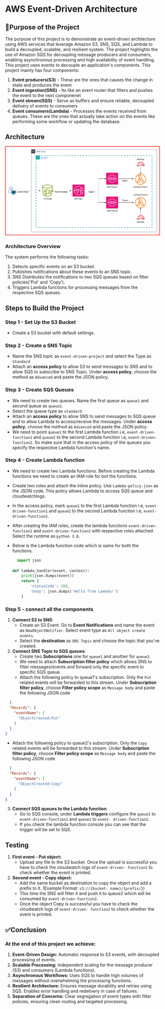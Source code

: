 # AWS Event-Driven Architecture
## 📌Purpose of the Project
  The purpose of this project is to demonstrate an event-driven architecture using AWS services that leverage Amazon S3, SNS, SQS, and Lambda to build a decoupled, scalable, and resilient system. The project highlights the use of Amazon SQS for decoupling message producers and consumers, enabling asynchronous processing and high availability of event handling.
  This project uses events to decouple an application's components.
  This project mainly has four components:
1. **Event producers(S3)** - These are the ones that causes the change in state and produces the event
2. **Event ingestion(SNS)** - Its like an event router that filters and pushes the event to the next componenet
3. **Event stream(SQS)** - Serve as buffers and ensure reliable, decoupled delivery of events to consumers
4. **Event consumers(Lambda)** - Processes the events received from queues. These are the ones that actually take action on the events like performing some workflow or updating the database.
  
## Architecture
![Diagram explaining the architecture of this project](Images/event-driven.svg)

### Architecture Overview
The system performs the following tasks:
1. Detects specific events on an S3 bucket.
2. Publishes notifications about these events to an SNS topic.
3. SNS Distributes the notifications to two SQS queues based on filter policies('Put' and 'Copy').
4. Triggers Lambda functions for processing messages from the respective SQS queues.
## Steps to Build the Project
### Step 1 - Set Up the S3 Bucket
* Create a S3 bucket with default settings.
### Step 2 - Create a SNS Topic
* Name the SNS topic as `event-driven-project` and select the Type as `Standard`
* Attach an **access policy** to allow S3 to send messages to SNS and to allow SQS to subscribe to SNS Topic. Under **access
  policy**, choose the method as `Advanced` and paste the JSON policy.
### Step 3 - Create SQS Queues
* We need to create two queues. Name the first queue as `queue1` and second queue as `queue2`.
* Select the queue type as `standard`.
* Attach an **access policy** to allow SNS to send messages to SQS queue and to allow Lambda to access/receive the messages.
  Under **access policy**, choose the method as `Advanced` and paste the JSON policy.
* We need to point `queue1` to the first Lambda function i.e, `event-driven-function1` and `queue2` to the second Lambda
  function i.e, `event-driven-function2`. So make sure that in the access policy of the queues you specify the respective 
  Lambda function's name.
### Step 4 - Create Lambda function
* We need to create two Lambda functions. Before creating the Lambda functions we need to create an IAM role for bot the
  functions.
* Create two roles and attach the inline policy. Use `Lambda-policy.json` as the JSON code. This policy allows Lambda to 
  access SQS queue and cloudwatchlogs.
* In the access policy, mark `queue1` to the first Lambda function i.e, `event-driven-function1` and `queue2` to the second 
  Lambda function i.e, `event-driven-function2`.
* After creating the IAM roles, create the lambda functions `event-driven-function1` and `event-driven-function2` with
  respective roles attached. Select the runtime as `python 3.8`.
* Below is the Lambda function code which is same for both the functions.
  
  ```python
    import json
  
  def lambda_handler(event, context):
      print(json.dumps(event))
      return {
          'statusCode': 200,
          'body': json.dumps('Hello from Lambda!')
      }
  ```
### Step 5 - connect all the components
1. **Connect S3 to SNS**:
   * Create an S3 Event. Go to **Event Notifications** and name the event as `NewObjectNotifier`. Select event type as `All
     object create events`.
   * Select the **destination** as `SNS Topic` and choose the topic that you've created.
2. **Connect SNS Topic to SQS queues**:
   * Create two **Subscriptions** one for `queue1` and another for `queue2`.
   * We need to attach **Subscription filter policy** which allows SNS to filter messages/events and forward only the
     specific event to specific SQS queue.
   * Attach the following policy to queue1's subscription. Only the `Put` related events will be forwarded to this stream.
     Under **Subscription filter policy**, choose **Filter policy scope** as `Message body` and paste the following JSON code
```json 
  {
  "Records": {
    "eventName": [
      "ObjectCreated:Put"
    ]
  }
}
```
   * Attach the following policy to queue2's subscription. Only the `Copy` related events will be forwarded to this stream.
     Under **Subscription filter policy**, choose **Filter policy scope** as `Message body` and paste the following JSON code
```json 
  {
  "Records": {
    "eventName": [
      "ObjectCreated:Copy"
    ]
  }
}
```
3. **Connect SQS queues to the Lambda function**:
   * Go to SQS console, under **Lambda triggers** configure the `queue1` to `event-driven-function1` and `queue2` to `event-
     driven-function2`.
   * If you check the lambda function console you can see that the trigger will be set to SQS.
## Testing
1. **First event - Put object:**
   * Upload any file to the S3 bucket. Once the upload is successful you have to check the cloudwatch logs of `event-driven-
     function1` to check whether the event is printed.
2. **Second event - Copy object:**
   * Add the same bucket as destination to copy the object and add a prefix to it. (Example Format: `s3://{bucket-
     name}/{prefix/}`)
   * This time the SNS will filter it and push it to queue2 which will be consumed by `event-driven-function2`.
   * Once the object Copy is successful you have to check the cloudwatch logs of `event-driven-
     function2` to check whether the event is printed.
## ✅Conclusion
### At the end of this project we achieve:
1. **Event-Driven Design:**
Automatic response to S3 events, with decoupled processing of events.
2. **Scalable Processing:**
Independent scaling for the message producer (S3) and consumers (Lambda functions).
3. **Asynchronous Workflows:**
Uses SQS to handle high volumes of messages without overwhelming the processing functions.
4. **Resilient Architecture:**
Ensures message durability and retries using SQS. Enables error handling and redelivery in case of failures.
5. **Separation of Concerns:**
Clear segregation of event types with filter policies, ensuring clean routing and targeted processing.
